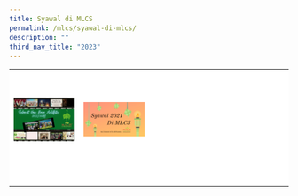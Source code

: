 ```yaml
---
title: Syawal di MLCS
permalink: /mlcs/syawal-di-mlcs/
description: ""
third_nav_title: "2023"
---
```

<table style="box-sizing: border-box; color: rgb(0, 0, 0); font-family: Hind, Arial, Helvetica, sans-serif; font-size: 16px; font-style: normal; font-variant-ligatures: normal; font-variant-caps: normal; font-weight: 400; letter-spacing: normal; orphans: 2; text-align: start; text-transform: none; white-space: normal; widows: 2; word-spacing: 0px; -webkit-text-stroke-width: 0px; background-color: rgb(255, 255, 255); text-decoration-thickness: initial; text-decoration-style: initial; text-decoration-color: initial;"><tbody style="box-sizing: border-box;"><tr style="box-sizing: border-box; height: 184.87px;"><td style="box-sizing: border-box; width: 218.082px;"><a href="/mlcs/syawal-di-mlcs/2022" style="box-sizing: border-box; background-color: transparent; color: rgb(202, 33, 38);"><img src="/images/mlcs-raya-2022-banner-gif.png" alt="MLCS Raya 2022 Banner GIF" title="MLCS Raya 2022 Banner GIF" data-displaymode="Original" style="box-sizing: border-box; border-style: none; margin: 10px 0px; max-width: 100%;"></a><br style="box-sizing: border-box;"></td><td style="box-sizing: border-box; width: 218.082px;"><a href="/mlcs/syawal-di-mlcs/2021" style="box-sizing: border-box; background-color: transparent; color: rgb(202, 33, 38);"><img src="/images/syawal-2021-di-mlcs.png" alt="Syawal 2021 Di MLCS" style="box-sizing: border-box; border-style: none; margin: 10px 0px; max-width: 100%;"></a></td><td style="box-sizing: border-box; width: 218.082px;">&nbsp;</td><td style="box-sizing: border-box; width: 218.082px;">&nbsp;</td></tr><tr style="box-sizing: border-box; height: 25.9896px;"><td style="box-sizing: border-box; width: 218.082px;">&nbsp;</td><td style="box-sizing: border-box; width: 218.082px;">&nbsp;</td></tr></tbody></table>